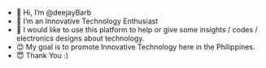 - 👋 Hi, I’m @deejayBarb
- 👀 I’m an Innovative Technology Enthusiast
- 🤗 I would like to use this platform to help or give some insights / codes / electronics designs about technology.
- 😊 My goal is to promote Innovative Technology here in the Philippines.
- 😇 Thank You :)

<!---
deejayBarb/deejayBarb is a ✨ special ✨ repository because its `README.md` (this file) appears on your GitHub profile.
You can click the Preview link to take a look at your changes.
--->
